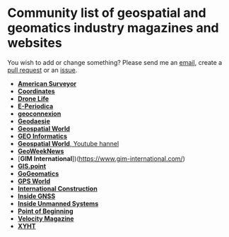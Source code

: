 #  Community list of geospatial and geomatics industry magazines and websites

You wish to add or change something? Please send me an [email](mailto:mvarga1989@gmail.com), create a [pull request](https://github.com/mvarga1989/The-list-of-geospatial-magazines/pulls) or an [issue](https://github.com/mvarga1989/The-list-of-geospatial-magazines/issues).


- [**American Surveyor**](https://amerisurv.com/)
- [**Coordinates**](https://mycoordinates.org/)
- [**Drone Life**](https://dronelife.com/)
- [**E-Periodica**](https://www.e-periodica.ch/)
- [**geoconnexion**](https://www.geoconnexion.com/)
- [**Geodaesie**](https://geodaesie.info/)
- [**Geospatial World**](https://www.geospatialworld.net/)
- [**GEO Informatics**](https://www.geoinformatics.com/)
- [**Geospatial World**, Youtube hannel](https://www.youtube.com/user/geospatialmedia/featured)
- [**GeoWeekNews**](https://www.geoweeknews.com/)
- [**GIM International**])(https://www.gim-international.com/)
- [**GIS.point**](https://gispoint.de/home.html)
- [**GoGeomatics**](https://gogeomatics.ca/)
- [**GPS World**](https://www.gpsworld.com/)
- [**International Construction**](https://www.international-construction.com/)
- [**Inside GNSS**](https://insidegnss.com/)
- [**Inside Unmanned Systems**](https://insideunmannedsystems.com/)
- [**Point of Beginning**](https://www.pobonline.com/)
- [**Velocity Magazine**](https://hexagonpositioning.com/tech-talk/velocity)
- [**XYHT**](https://www.xyht.com/)
